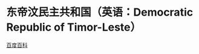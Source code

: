 # 东帝汶民主共和国（英语：Democratic Republic of Timor-Leste）

[百度百科](https://baike.baidu.com/item/%E4%B8%9C%E5%B8%9D%E6%B1%B6/198252)